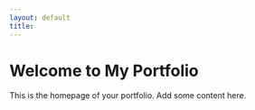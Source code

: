 ```yaml
---
layout: default
title: 
---
```


# Welcome to My Portfolio

This is the homepage of your portfolio. Add some content here.
